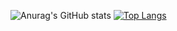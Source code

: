 ![Anurag's GitHub stats](https://github-readme-stats.vercel.app/api?username=milliorn&count_private=true")
[![Top Langs](https://github-readme-stats.vercel.app/api/top-langs/?username=milliorn&layout=compact&langs_count=10&theme=nord)](https://github.com/anuraghazra/github-readme-stats)

